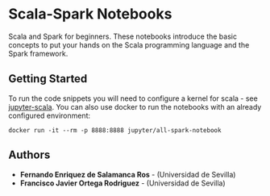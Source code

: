 # Scala-Spark Notebooks

Scala and Spark for beginners.
These notebooks introduce the basic concepts to put your hands on the Scala programming language and the Spark framework.

## Getting Started

To run the code snippets you will need to configure a kernel for scala - see [jupyter-scala](https://github.com/jupyter-scala/jupyter-scala).
You can also use docker to run the notebooks with an already configured environment:
```
docker run -it --rm -p 8888:8888 jupyter/all-spark-notebook
```

## Authors

* **Fernando Enriquez de Salamanca Ros** - (Universidad de Sevilla)
* **Francisco Javier Ortega Rodriguez** - (Universidad de Sevilla)
